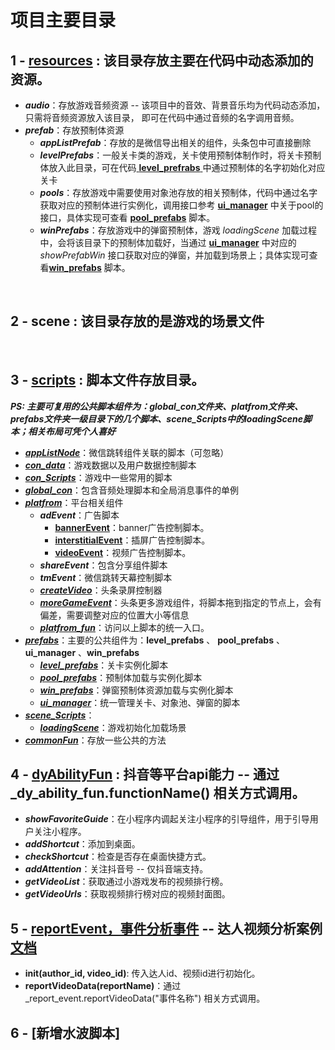 项目主要目录
====
## 1 - [resources](https://github.com/ITMasterC/gameTemplate/tree/master/assets/resources) : 该目录存放主要在代码中动态添加的资源。
* ***audio***：存放游戏音频资源 -- 该项目中的音效、背景音乐均为代码动态添加， 只需将音频资源放入该目录， 即可在代码中通过音频的名字调用音频。<br>
* ***prefab***：存放预制体资源<br>
	* ***appListPrefab***：存放的是微信导出相关的组件，头条包中可直接删除<br>
	* ***levelPrefabs***：一般关卡类的游戏，关卡使用预制体制作时，将关卡预制体放入此目录，可在代码[ **level_prefrabs** ](https://github.com/ITMasterC/gameTemplate/tree/master/gameTemplatePro/assets/scripts/prefabs/level_prefabs.js)中通过预制体的名字初始化对应关卡<br>
	* ***pools***：存放游戏中需要使用对象池存放的相关预制体，代码中通过名字获取对应的预制体进行实例化，调用接口参考 [**ui_manager**](https://github.com/ITMasterC/gameTemplate/tree/master/gameTemplatePro/assets/scripts/prefabs/ui_manager.js) 中关于pool的接口，具体实现可查看 [**pool_prefabs**](https://github.com/ITMasterC/gameTemplate/tree/master/gameTemplatePro/assets/scripts/prefabs/pool_prefabs.js) 脚本。<br>
	* ***winPrefabs***：存放游戏中的弹窗预制体，游戏 *loadingScene* 加载过程中，会将该目录下的预制体加载好，当通过 [**ui_manager**](https://github.com/ITMasterC/gameTemplate/tree/master/gameTemplatePro/assets/scripts/prefabs/ui_manager.js) 中对应的 *showPrefabWin* 接口获取对应的弹窗，并加载到场景上；具体实现可查看[**win_prefabs**](https://github.com/ITMasterC/gameTemplate/tree/master/gameTemplatePro/assets/scripts/prefabs/win_prefabs.js) 脚本。<br>
<br>

## 2 - scene : 该目录存放的是游戏的场景文件

<br>

## 3 - [scripts](https://github.com/ITMasterC/gameTemplate/tree/master/gameTemplatePro/assets/scripts) : 脚本文件存放目录。
***PS: 主要可复用的公共脚本组件为：global_con文件夹、platfrom文件夹、prefabs文件夹一级目录下的几个脚本、scene_Scripts中的loadingScene脚本；相关布局可凭个人喜好***
* [***appListNode***](https://github.com/ITMasterC/gameTemplate/tree/master/gameTemplatePro/assets/scripts/appListNode)：微信跳转组件关联的脚本（可忽略）<br>
* [***con_data***](https://github.com/ITMasterC/gameTemplate/tree/master/gameTemplatePro/assets/scripts/con_data)：游戏数据以及用户数据控制脚本<br>
* [***con_Scripts***](https://github.com/ITMasterC/gameTemplate/tree/master/gameTemplatePro/assets/scripts/con_Scripts)：游戏中一些常用的脚本<br>
* [***global_con***](https://github.com/ITMasterC/gameTemplate/tree/master/gameTemplatePro/assets/scripts/global_con)：包含音频处理脚本和全局消息事件的单例<br>
* [***platfrom***](https://github.com/ITMasterC/gameTemplate/tree/master/gameTemplatePro/assets/scripts/platfrom)：平台相关组件
	* ***adEvent***：广告脚本
		* [**bannerEvent**](https://github.com/ITMasterC/gameTemplate/tree/master/gameTemplatePro/assets/scripts/platfrom/adEvent/bannerEvent.js)：banner广告控制脚本。
		* [**interstitialEvent**](https://github.com/ITMasterC/gameTemplate/tree/master/gameTemplatePro/assets/scripts/platfrom/adEvent/interstitialEvent.js)：插屏广告控制脚本。
		* [**videoEvent**](https://github.com/ITMasterC/gameTemplate/tree/master/gameTemplatePro/assets/scripts/platfrom/adEvent/videoEvent.js)：视频广告控制脚本。
	* ***shareEvent***：包含分享组件脚本
	* ***tmEvent***：微信跳转天幕控制脚本
	* [***createVideo***](https://github.com/ITMasterC/gameTemplate/tree/master/gameTemplatePro/assets/scripts/platfrom/createVideo.js)：头条录屏控制器
	* [***moreGameEvent***](https://github.com/ITMasterC/gameTemplate/tree/master/gameTemplatePro/assets/scripts/platfrom/moreGameEvent.js)：头条更多游戏组件，将脚本拖到指定的节点上，会有偏差，需要调整对应的位置大小等信息
	* [***platfrom_fun***](https://github.com/ITMasterC/gameTemplate/tree/master/gameTemplatePro/assets/scripts/platfrom/platfrom_fun.js)：访问以上脚本的统一入口。
* [***prefabs***](https://github.com/ITMasterC/gameTemplate/tree/master/gameTemplatePro/assets/scripts/prefabs)：主要的公共组件为：**level_prefabs** 、 **pool_prefabs** 、**ui_manager** 、**win_prefabs**<br>
	* [***level_prefabs***](https://github.com/ITMasterC/gameTemplate/tree/master/gameTemplatePro/assets/scripts/prefabs/level_prefabs.js)：关卡实例化脚本
	* [***pool_prefabs***](https://github.com/ITMasterC/gameTemplate/tree/master/gameTemplatePro/assets/scripts/prefabs/level_prefabs.js)：预制体加载与实例化脚本
	* [***win_prefabs***](https://github.com/ITMasterC/gameTemplate/tree/master/gameTemplatePro/assets/scripts/prefabs/win_prefabs.js)：弹窗预制体资源加载与实例化脚本
	* [***ui_manager***](https://github.com/ITMasterC/gameTemplate/tree/master/gameTemplatePro/assets/scripts/prefabs/ui_prefabs.js)：统一管理关卡、对象池、弹窗的脚本
* [***scene_Scripts***](https://github.com/ITMasterC/gameTemplate/tree/master/gameTemplatePro/assets/scripts/scene_Scripts/loadingScene)：
	* [***loadingScene***](https://github.com/ITMasterC/gameTemplate/tree/master/gameTemplatePro/assets/scripts/scene_Scripts/loadingScene.js)：游戏初始化加载场景
* [***commonFun***](https://github.com/ITMasterC/gameTemplate/tree/master/gameTemplatePro/assets/scripts/commonFun.js)：存放一些公共的方法

## 4 - [dyAbilityFun](https://github.com/ITMasterC/gameTemplate/tree/master/dyAbilityFun.js) : 抖音等平台api能力 -- 通过 _dy_ability_fun.functionName() 相关方式调用。
* ***showFavoriteGuide***：在小程序内调起关注小程序的引导组件，用于引导用户关注小程序。
* ***addShortcut***：添加到桌面。
* ***checkShortcut***：检查是否存在桌面快捷方式。
* ***addAttention***：关注抖音号  -- 仅抖音端支持。
* ***getVideoList***：获取通过小游戏发布的视频排行榜。
* ***getVideoUrls***：获取视频排行榜对应的视频封面图。

## 5 - [reportEvent，事件分析事件](https://github.com/ITMasterC/gameTemplate/tree/master/reportEvent.js) -- 达人视频分析案例 [文档](http://note.youdao.com/noteshare?id=4aae21ba922a6be4e9b98a5bd3e435d0)
* **init(author_id, video_id)**: 传入达人id、视频id进行初始化。
* **reportVideoData(reportName)**：通过 _report_event.reportVideoData("事件名称") 相关方式调用。

## 6 - [新增水波脚本]
